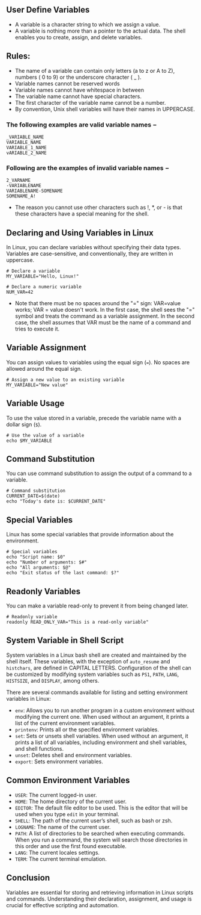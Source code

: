 ## User Define Variables
- A variable is a character string to which we assign a value.
- A variable is nothing more than a pointer to the actual data. The shell enables you to create, assign, and delete variables.

## Rules:
- The name of a variable can contain only letters (a to z or A to Z), numbers ( 0 to 9) or the underscore character ( _ ).
- Variable names cannot be reserved words
- Variable names cannot have whitespace in between
- The variable name cannot have special characters.
- The first character of the variable name cannot be a number.
- By convention, Unix shell variables will have their names in UPPERCASE.

### The following examples are valid variable names −
```
_VARIABLE_NAME
VARIABLE_NAME
VARIABLE_1_NAME
vARIABLE_2_NAME
```

### Following are the examples of invalid variable names −
```
2_VARNAME
-VARIABLENAME
VARIABLENAME-SOMENAME
SOMENAME_A!
```
- The reason you cannot use other characters such as !, *, or - is that these characters have a special meaning for the shell.

## Declaring and Using Variables in Linux
In Linux, you can declare variables without specifying their data types. Variables are case-sensitive, and conventionally,
they are written in uppercase.

```
# Declare a variable
MY_VARIABLE="Hello, Linux!"

# Declare a numeric variable
NUM_VAR=42
```
- Note that there must be no spaces around the "=" sign: VAR=value works; VAR = value doesn't work. In the first case, 
the shell sees the "=" symbol and treats the command as a variable assignment. In the second case, the shell assumes that
VAR must be the name of a command and tries to execute it.

## Variable Assignment
You can assign values to variables using the equal sign (`=`). No spaces are allowed around the equal sign.

```
# Assign a new value to an existing variable
MY_VARIABLE="New value"
```

## Variable Usage
To use the value stored in a variable, precede the variable name with a dollar sign (`$`).

```
# Use the value of a variable
echo $MY_VARIABLE
```

## Command Substitution
You can use command substitution to assign the output of a command to a variable.

```
# Command substitution
CURRENT_DATE=$(date)
echo "Today's date is: $CURRENT_DATE"
```

## Special Variables
Linux has some special variables that provide information about the environment.

```
# Special variables
echo "Script name: $0"
echo "Number of arguments: $#"
echo "All arguments: $@"
echo "Exit status of the last command: $?"
```

## Readonly Variables
You can make a variable read-only to prevent it from being changed later.

```
# Readonly variable
readonly READ_ONLY_VAR="This is a read-only variable"
```

## System Variable in Shell Script
System variables in a Linux bash shell are created and maintained by the shell itself. These variables, with the exception
of `auto_resume` and `histchars`, are defined in CAPITAL LETTERS. Configuration of the shell can be customized by modifying
system variables such as `PS1`, `PATH`, `LANG`, `HISTSIZE`, and `DISPLAY`, among others.

There are several commands available for listing and setting environment variables in Linux:

- `env`: Allows you to run another program in a custom environment without modifying the current one. When used without an
argument, it prints a list of the current environment variables.
- `printenv`: Prints all or the specified environment variables.
- `set`: Sets or unsets shell variables. When used without an argument, it prints a list of all variables, including environment
and shell variables, and shell functions.
- `unset`: Deletes shell and environment variables.
- `export`: Sets environment variables.

## Common Environment Variables
- `USER`: The current logged-in user.
- `HOME`: The home directory of the current user.
- `EDITOR`: The default file editor to be used. This is the editor that will be used when you type `edit` in your terminal.
- `SHELL`: The path of the current user’s shell, such as bash or zsh.
- `LOGNAME`: The name of the current user.
- `PATH`: A list of directories to be searched when executing commands. When you run a command, the system will search those directories in this order and use the first found executable.
- `LANG`: The current locales settings.
- `TERM`: The current terminal emulation.

## Conclusion
Variables are essential for storing and retrieving information in Linux scripts and commands. Understanding their declaration,
assignment, and usage is crucial for effective scripting and automation.